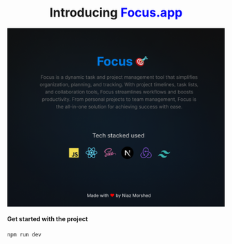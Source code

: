 <h1 style="text-align: center;"> Introducing <span style="color: blue;">Focus.app</span> </h1>

<img align="center" src="https://github.com/NiazMorshed2007/focus-client/blob/main/public/focus-md-banner.png" width="850" />

<h4>Get started with the project</h4>

```
npm run dev
```
